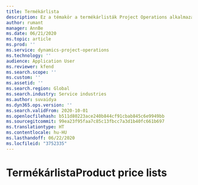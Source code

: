 ```yaml
---
title: Termékárlista
description: Ez a témakör a termékárlisták Project Operations alkalmazásban való használatáról nyújt tájékoztatást.
author: rumant
manager: AnnBe
ms.date: 06/21/2020
ms.topic: article
ms.prod: ''
ms.service: dynamics-project-operations
ms.technology: ''
audience: Application User
ms.reviewer: kfend
ms.search.scope: ''
ms.custom: ''
ms.assetid: ''
ms.search.region: Global
ms.search.industry: Service industries
ms.author: suvaidya
ms.dyn365.ops.version: ''
ms.search.validFrom: 2020-10-01
ms.openlocfilehash: b511d80223ace240b844cf91cbab845c6e9949bb
ms.sourcegitcommit: 99ea23f95faa7c85c13fbcc7a3d1b40fc661b697
ms.translationtype: HT
ms.contentlocale: hu-HU
ms.lasthandoff: 06/22/2020
ms.locfileid: "3752335"
---
```

# <a name="product-price-lists"></a><span data-ttu-id="b26ec-103">Termékárlista</span><span class="sxs-lookup"><span data-stu-id="b26ec-103">Product price lists</span></span>
